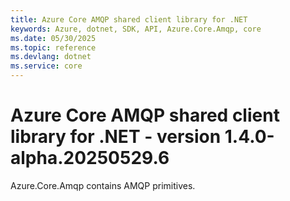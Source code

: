 ```yaml
---
title: Azure Core AMQP shared client library for .NET
keywords: Azure, dotnet, SDK, API, Azure.Core.Amqp, core
ms.date: 05/30/2025
ms.topic: reference
ms.devlang: dotnet
ms.service: core
---
```

# Azure Core AMQP shared client library for .NET - version 1.4.0-alpha.20250529.6 


Azure.Core.Amqp contains AMQP primitives. 

